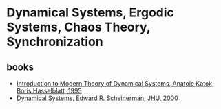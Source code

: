 # Dynamical Systems, Ergodic Systems, Chaos Theory, Synchronization

## books

* [Introduction to Modern Theory of Dynamical Systems, Anatole Katok, Boris Hasselblatt, 1995](https://github.com/dimitarpg13/dynamical_systems_and_ergodicity/blob/main/literature/books/IntroductionToModernTheoryOfDynamicalSystems_KatokHasselblatt1995.pdf)
* [Dynamical Systems, Edward R. Scheinerman, JHU, 2000](https://github.com/dimitarpg13/dynamical_systems_and_ergodicity/blob/main/literature/books/Dynamical_Systems_Scheinerman-Book.pdf)

